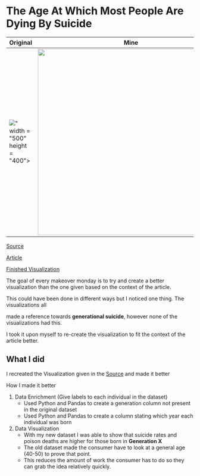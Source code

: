 # The Age At Which Most People Are Dying By Suicide

| **Original** | **Mine**|
| --------- | --------|
|<img src = "https://i.postimg.cc/7YhnhvRm/deaths-by-age.png"></iframe>" width = "500" height = "400">| <img src = "https://media.giphy.com/media/KZSFlqPEBIaDOKLL9D/giphy.gif" width = "500"> 

[Source](https://data.world/makeovermonday/2019w43) 


[Article](https://www.ons.gov.uk/peoplepopulationandcommunity/healthandsocialcare/healthandwellbeing/articles/middleagedgenerationmostlikelytodiebysuicideanddrugpoisoning/2019-08-13)


[Finished Visualization](https://public.tableau.com/views/MM2019W43_15790458278290/Dashboard1?:display_count=y&:origin=viz_share_link)


The goal of every makeover monday is to try and create a better visualization than the one given based on the context of the article.

This could have been done in different ways but I noticed one thing. The visualizations all

made a reference towards **generational suicide**, however none of the visualizations had this.

I took it upon myself to re-create the visualization to fit the context of the article better.


## What I did

I recreated the Visualization given in the [Source](https://data.world/makeovermonday/2019w43) and made it better

How I made it better

1. Data Enrichment (Give labels to each individual in the dataset)
	- Used Python and Pandas to create a generation column not present in the original dataset
	- Used Python and Pandas to create a column stating which year each individual was born
2. Data Visualization
	- With my new dataset I was able to show that suicide rates and poison deaths are higher for those born in **Generation X**
	- The old dataset made the consumer have to look at a general age (40-50) to prove that point.
	- This reduces the amount of work the consumer has to do so they can grab the idea relatively quickly. 	
	
